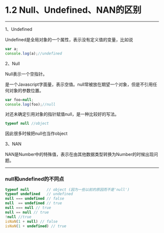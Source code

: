 # 1.2 Null、Undefined、NAN的区别

---

1、Undefined

Undefined是全局对象的一个属性，表示没有定义值的变量，比如说

```js
var a;
console.log(a);//undefined
```

2、Null

Null表示一个空指针。

是一个Javascript字面量，表示空值。null常被放在期望一个对象，但是不引用任何对象的参数位置。

```js
var foo=null;
console.log(foo);//null
```

对还未确定引用对象的指针赋值null，是一种比较好的写法。

```js
typeof null //object
```

因此很多时候把null也当作object

3、NAN

NAN是Number中的特殊值，表示在由其他数据类型转换为Number的时候出现问题。

---

### null和undefined的不同点

```js
typeof null        // object (因为一些以前的原因而不是'null')
typeof undefined   // undefined
null === undefined // false
null  == undefined // true
null === null // true
null == null // true
!null //true
isNaN(1 + null) // false
isNaN(1 + undefined) // true
```



